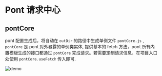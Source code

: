 # Pont 请求中心

## pontCore

pont 配置生成后，将自动在 `outDir` 的路径中生成单例文件 `pontCore.js` , `pontCore` 是 pont 对外暴露的单例类实体, 提供基本的 fetch 方法，pont 所有内置模板生成的接口都通过 `pontCore` 完成请求。若需要定制请求信息，在项目入口处使用 `pontCore.useFetch` 传入即可.

![demo](https://img.alicdn.com/tfs/TB14mnkxYr1gK0jSZR0XXbP8XXa-592-167.png)
